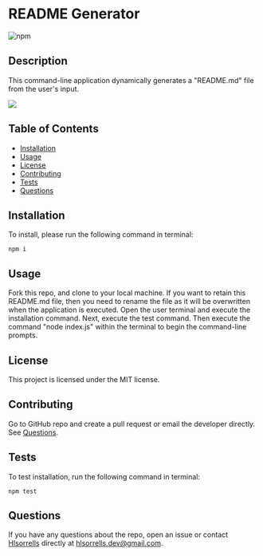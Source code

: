 
# README Generator
![npm](https://img.shields.io/npm/v/inquirer?style=plastic)

## Description
This command-line application dynamically generates a "README.md" file from the user's input.

![](images/readmeGenerator.gif)

## Table of Contents
* [Installation](#installation)
* [Usage](#usage)
* [License](#license)
* [Contributing](#contributing)
* [Tests](#tests)
* [Questions](#questions)

## Installation
To install, please run the following command in terminal:
  
```
npm i
```

## Usage
Fork this repo, and clone to your local machine. If you want to retain this README.md file, then you need to rename the file as it will be overwritten when the application is executed. Open the user terminal and execute the installation command. Next, execute the test command. Then execute the command "node index.js" within the terminal to begin the command-line prompts.

## License
This project is licensed under the MIT license.

## Contributing
Go to GitHub repo and create a pull request or email the developer directly. See [Questions](#questions).

## Tests
To test installation, run the following command in terminal:

```
npm test
```


## Questions
If you have any questions about the repo, open an issue or contact [Hlsorrells](github.com/Hlsorrells) directly at [hlsorrells.dev@gmail.com](mailto:hlsorrells.dev@gmail.com).

